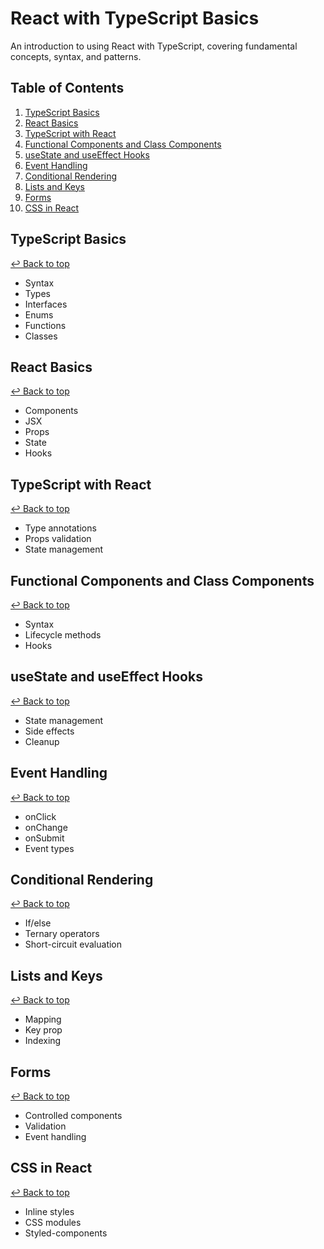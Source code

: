 # React with TypeScript Basics

An introduction to using React with TypeScript, covering fundamental concepts, syntax, and patterns.

## Table of Contents

1. [TypeScript Basics](#typescript-basics)
2. [React Basics](#react-basics)
3. [TypeScript with React](#typescript-with-react)
4. [Functional Components and Class Components](#functional-components-and-class-components)
5. [useState and useEffect Hooks](#usestate-and-useeffect-hooks)
6. [Event Handling](#event-handling)
7. [Conditional Rendering](#conditional-rendering)
8. [Lists and Keys](#lists-and-keys)
9. [Forms](#forms)
10. [CSS in React](#css-in-react)

## TypeScript Basics

[↩️ Back to top](#table-of-contents)

- Syntax
- Types
- Interfaces
- Enums
- Functions
- Classes

## React Basics

[↩️ Back to top](#table-of-contents)

- Components
- JSX
- Props
- State
- Hooks

## TypeScript with React

[↩️ Back to top](#table-of-contents)

- Type annotations
- Props validation
- State management

## Functional Components and Class Components

[↩️ Back to top](#table-of-contents)

- Syntax
- Lifecycle methods
- Hooks

## useState and useEffect Hooks

[↩️ Back to top](#table-of-contents)

- State management
- Side effects
- Cleanup

## Event Handling

[↩️ Back to top](#table-of-contents)

- onClick
- onChange
- onSubmit
- Event types

## Conditional Rendering

[↩️ Back to top](#table-of-contents)

- If/else
- Ternary operators
- Short-circuit evaluation

## Lists and Keys

[↩️ Back to top](#table-of-contents)

- Mapping
- Key prop
- Indexing

## Forms

[↩️ Back to top](#table-of-contents)

- Controlled components
- Validation
- Event handling

## CSS in React

[↩️ Back to top](#table-of-contents)

- Inline styles
- CSS modules
- Styled-components
